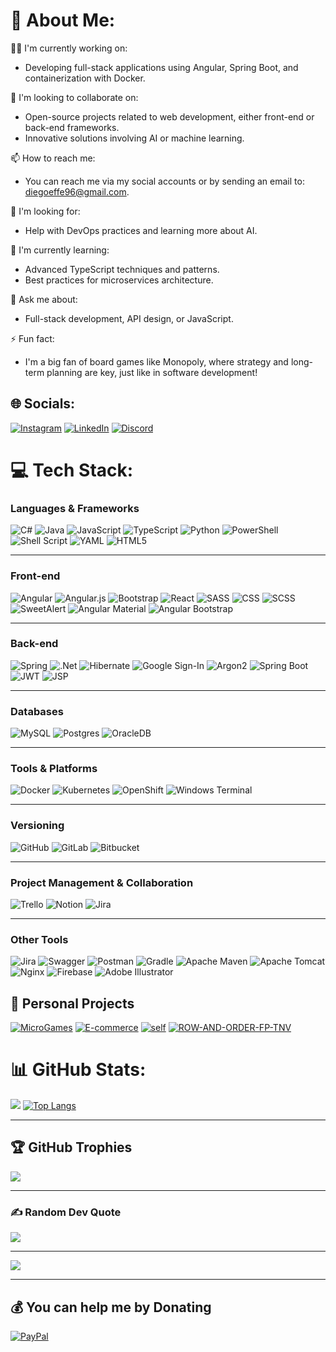# 💫 About Me:
👨‍💻 I'm currently working on:<br>
- Developing full-stack applications using Angular, Spring Boot, and containerization with Docker.<br>

🤝 I'm looking to collaborate on:<br>
- Open-source projects related to web development, either front-end or back-end frameworks.<br>
- Innovative solutions involving AI or machine learning.<br>

📫 How to reach me:<br>
- You can reach me via my social accounts or by sending an email to: diegoeffe96@gmail.com.<br>

🙌 I'm looking for:<br>
- Help with DevOps practices and learning more about AI.<br>

🌱 I'm currently learning:<br>
- Advanced TypeScript techniques and patterns.<br>
- Best practices for microservices architecture.<br>

💬 Ask me about:<br>
- Full-stack development, API design, or JavaScript.<br>

⚡ Fun fact:<br>
- I'm a big fan of board games like Monopoly, where strategy and long-term planning are key, just like in software development!<br>


## 🌐 Socials:
[![Instagram](https://img.shields.io/badge/Instagram-%23E4405F.svg?logo=Instagram&logoColor=white)](https://www.instagram.com/diego._fois/) 
[![LinkedIn](https://img.shields.io/badge/LinkedIn-%230077B5.svg?logo=linkedin&logoColor=white)](https://linkedin.com/in/diegofois/)
[![Discord](https://img.shields.io/badge/Discord-%237289DA.svg?logo=discord&logoColor=white)](https://discordapp.com/users/die96)


# 💻 Tech Stack:

### Languages & Frameworks
![C#](https://img.shields.io/badge/c%23-%23239120.svg?style=for-the-badge&logo=csharp&logoColor=white)
![Java](https://img.shields.io/badge/java-%23ED8B00.svg?style=for-the-badge&logo=openjdk&logoColor=white)
![JavaScript](https://img.shields.io/badge/javascript-%23323330.svg?style=for-the-badge&logo=javascript&logoColor=%23F7DF1E)
![TypeScript](https://img.shields.io/badge/typescript-%23007ACC.svg?style=for-the-badge&logo=typescript&logoColor=white)
![Python](https://img.shields.io/badge/python-3670A0?style=for-the-badge&logo=python&logoColor=ffdd54)
![PowerShell](https://img.shields.io/badge/PowerShell-%235391FE.svg?style=for-the-badge&logo=powershell&logoColor=white)
![Shell Script](https://img.shields.io/badge/shell_script-%23121011.svg?style=for-the-badge&logo=gnu-bash&logoColor=white)
![YAML](https://img.shields.io/badge/yaml-%23ffffff.svg?style=for-the-badge&logo=yaml&logoColor=151515)
![HTML5](https://img.shields.io/badge/html5-%23E34F26.svg?style=for-the-badge&logo=html5&logoColor=white)

---
### Front-end
![Angular](https://img.shields.io/badge/angular-%23DD0031.svg?style=for-the-badge&logo=angular&logoColor=white)
![Angular.js](https://img.shields.io/badge/angular.js-%23E23237.svg?style=for-the-badge&logo=angularjs&logoColor=white)
![Bootstrap](https://img.shields.io/badge/bootstrap-%238511FA.svg?style=for-the-badge&logo=bootstrap&logoColor=white)
![React](https://img.shields.io/badge/react-%2320232a.svg?style=for-the-badge&logo=react&logoColor=%2361DAFB)
![SASS](https://img.shields.io/badge/SASS-hotpink.svg?style=for-the-badge&logo=SASS&logoColor=white)
![CSS](https://img.shields.io/badge/CSS-%231572B6.svg?style=for-the-badge&logo=css3&logoColor=white)
![SCSS](https://img.shields.io/badge/SCSS-hotpink.svg?style=for-the-badge&logo=sass&logoColor=white)
![SweetAlert](https://img.shields.io/badge/SweetAlert2-%23FF4154.svg?style=for-the-badge&logo=sweetalert&logoColor=white)
![Angular Material](https://img.shields.io/badge/Angular%20Material-%23E23237.svg?style=for-the-badge&logo=angular&logoColor=white)
![Angular Bootstrap](https://img.shields.io/badge/Angular%20Bootstrap-%23E00000.svg?style=for-the-badge&logo=angular&logoColor=white)

---
### Back-end
![Spring](https://img.shields.io/badge/spring-%236DB33F.svg?style=for-the-badge&logo=spring&logoColor=white)
![.Net](https://img.shields.io/badge/.NET-5C2D91?style=for-the-badge&logo=.net&logoColor=white)
![Hibernate](https://img.shields.io/badge/Hibernate-59666C?style=for-the-badge&logo=Hibernate&logoColor=white)
![Google Sign-In](https://img.shields.io/badge/Google%20Sign--In-%234285F4.svg?style=for-the-badge&logo=google&logoColor=white)
![Argon2](https://img.shields.io/badge/Argon2-%2300ADEF.svg?style=for-the-badge&logo=argon2&logoColor=white)
![Spring Boot](https://img.shields.io/badge/Spring%20Boot-%236DB33F.svg?style=for-the-badge&logo=springboot&logoColor=white)
![JWT](https://img.shields.io/badge/JWT-%23000000.svg?style=for-the-badge&logo=jsonwebtokens&logoColor=white)
![JSP](https://img.shields.io/badge/JSP-%23F7DF1E.svg?style=for-the-badge&logo=java&logoColor=white)

---
### Databases
![MySQL](https://img.shields.io/badge/mysql-4479A1.svg?style=for-the-badge&logo=mysql&logoColor=white)
![Postgres](https://img.shields.io/badge/postgres-%23316192.svg?style=for-the-badge&logo=postgresql&logoColor=white)
![OracleDB](https://img.shields.io/badge/OracleDB-F80000.svg?style=for-the-badge&logo=oracle&logoColor=white)

---
### Tools & Platforms
![Docker](https://img.shields.io/badge/docker-%230db7ed.svg?style=for-the-badge&logo=docker&logoColor=white)
![Kubernetes](https://img.shields.io/badge/kubernetes-%23326ce5.svg?style=for-the-badge&logo=kubernetes&logoColor=white)
![OpenShift](https://img.shields.io/badge/OpenShift-EE0000.svg?style=for-the-badge&logo=redhatopenshift&logoColor=white)
![Windows Terminal](https://img.shields.io/badge/Windows%20Terminal-%234D4D4D.svg?style=for-the-badge&logo=windows-terminal&logoColor=white)

---
### Versioning
![GitHub](https://img.shields.io/badge/github-%23121011.svg?style=for-the-badge&logo=github&logoColor=white)
![GitLab](https://img.shields.io/badge/gitlab-%23181717.svg?style=for-the-badge&logo=gitlab&logoColor=white)
![Bitbucket](https://img.shields.io/badge/Bitbucket-%230047B3.svg?style=for-the-badge&logo=bitbucket&logoColor=white)

---
### Project Management & Collaboration
![Trello](https://img.shields.io/badge/Trello-%23026AA7.svg?style=for-the-badge&logo=Trello&logoColor=white)
![Notion](https://img.shields.io/badge/Notion-%23000000.svg?style=for-the-badge&logo=notion&logoColor=white)
![Jira](https://img.shields.io/badge/jira-%230A0FFF.svg?style=for-the-badge&logo=jira&logoColor=white)

---
### Other Tools
![Jira](https://img.shields.io/badge/jira-%230A0FFF.svg?style=for-the-badge&logo=jira&logoColor=white)
![Swagger](https://img.shields.io/badge/-Swagger-%23Clojure?style=for-the-badge&logo=swagger&logoColor=white)
![Postman](https://img.shields.io/badge/Postman-FF6C37?style=for-the-badge&logo=postman&logoColor=white)
![Gradle](https://img.shields.io/badge/Gradle-02303A.svg?style=for-the-badge&logo=Gradle&logoColor=white)
![Apache Maven](https://img.shields.io/badge/Apache%20Maven-C71A36?style=for-the-badge&logo=Apache%20Maven&logoColor=white)
![Apache Tomcat](https://img.shields.io/badge/apache%20tomcat-%23F8DC75.svg?style=for-the-badge&logo=apache-tomcat&logoColor=black)
![Nginx](https://img.shields.io/badge/nginx-%23009639.svg?style=for-the-badge&logo=nginx&logoColor=white)
![Firebase](https://img.shields.io/badge/firebase-a08021?style=for-the-badge&logo=firebase&logoColor=ffcd34)
![Adobe Illustrator](https://img.shields.io/badge/adobe%20illustrator-%23FF9A00.svg?style=for-the-badge&logo=adobe%20illustrator&logoColor=white)

## 🚀 Personal Projects
[![MicroGames](https://github-readme-stats.vercel.app/api/pin/?username=diegofcj&repo=MicroGames)](https://github.com/DiegoFCJ/MicroGames)
[![E-commerce](https://github-readme-stats.vercel.app/api/pin/?username=diegofcj&repo=E-commerce)](https://github.com/DiegoFCJ/E-commerce)
[![self](https://github-readme-stats.vercel.app/api/pin/?username=diegofcj&repo=self)](https://github.com/DiegoFCJ/self)
[![ROW-AND-ORDER-FP-TNV](https://github-readme-stats.vercel.app/api/pin/?username=diegofcj&repo=ROW-AND-ORDER-FP-TNV)](https://github.com/DiegoFCJ/ROW-AND-ORDER-FP-TNV)


# 📊 GitHub Stats:
![](https://github-readme-stats.vercel.app/api?username=DiegoFCJ&show_icons=true&theme=aura&count_private=true&include_all_commits=true)
[![Top Langs](https://github-readme-stats.vercel.app/api/top-langs/?username=diegofcj&&theme=aura&hide_border=false&include_all_commits=true&count_private=true&layout=donut)](https://github.com/anuraghazra/github-readme-stats)

---
## 🏆 GitHub Trophies
![](https://github-profile-trophy.vercel.app/?username=DiegoFCJ&theme=radical&no-frame=false&no-bg=false&margin-w=4)

---
### ✍️ Random Dev Quote
![](https://quotes-github-readme.vercel.app/api?type=horizontal&theme=radical)

---
[![](https://visitcount.itsvg.in/api?id=DiegoFCJ&icon=5&color=0)](https://visitcount.itsvg.in)


---
## 💰 You can help me by Donating
[![PayPal](https://img.shields.io/badge/PayPal-00457C?style=for-the-badge&logo=paypal&logoColor=white)](https://www.paypal.me/DFois867) 
